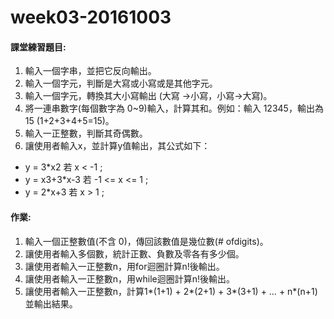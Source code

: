 # week03-20161003

#### 課堂練習題目:  

1. 輸入一個字串，並把它反向輸出。
2. 輸入一個字元，判斷是大寫或小寫或是其他字元。
3. 輸入一個字元，轉換其大小寫輸出 (大寫 ->小寫，小寫->大寫)。
4. 將一連串數字(每個數字為 0~9)輸入，計算其和。例如：輸入 12345，輸出為15 (1+2+3+4+5=15)。
5. 輸入一正整數，判斷其奇偶數。
6. 讓使用者輸入x，並計算y值輸出，其公式如下：
  *  y = 3*x2				若 x < -1 ;
  *  y = x3+3*x-3		若 -1 <= x <= 1 ;
  *  y = 2*x+3				若 x > 1 ;


#### 作業:

1. 輸入一個正整數值(不含 0)，傳回該數值是幾位數(# ofdigits)。
2. 讓使用者輸入多個數，統計正數、負數及零各有多少個。
3. 讓使用者輸入一正整數n，用for迴圈計算n!後輸出。
4. 讓使用者輸入一正整數n，用while迴圈計算n!後輸出。
5. 讓使用者輸入一正整數n，計算1*(1+1) + 2*(2+1) + 3*(3+1) + … + n*(n+1)並輸出結果。
